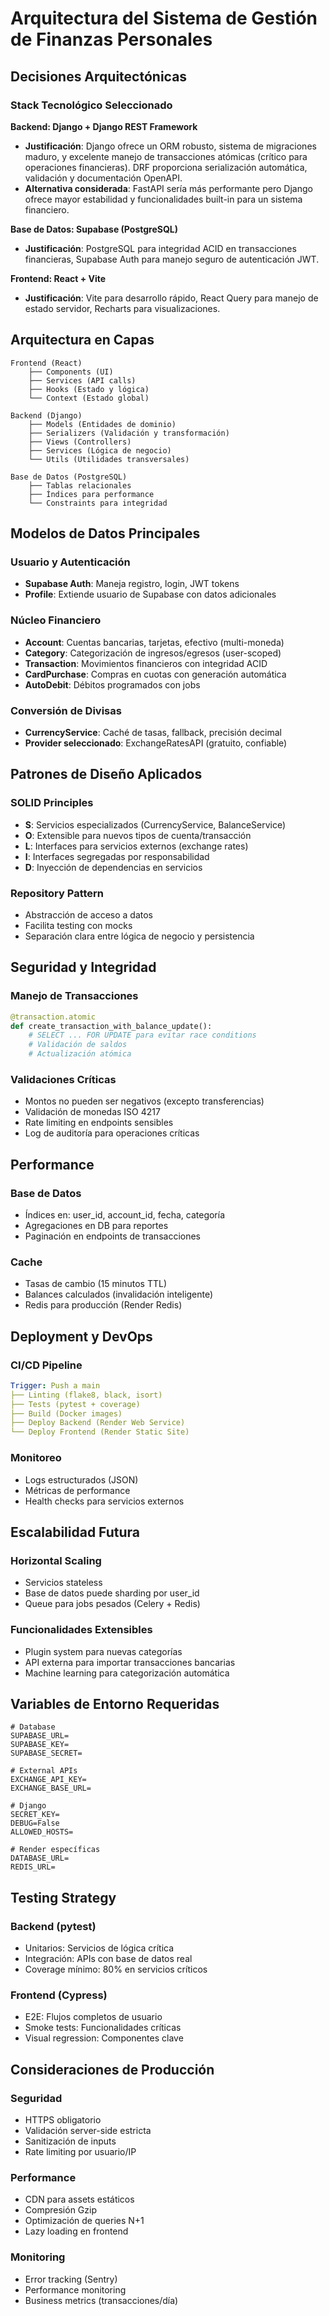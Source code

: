# Arquitectura del Sistema de Gestión de Finanzas Personales

## Decisiones Arquitectónicas

### Stack Tecnológico Seleccionado

**Backend: Django + Django REST Framework**
- **Justificación**: Django ofrece un ORM robusto, sistema de migraciones maduro, y excelente manejo de transacciones atómicas (crítico para operaciones financieras). DRF proporciona serialización automática, validación y documentación OpenAPI.
- **Alternativa considerada**: FastAPI sería más performante pero Django ofrece mayor estabilidad y funcionalidades built-in para un sistema financiero.

**Base de Datos: Supabase (PostgreSQL)**
- **Justificación**: PostgreSQL para integridad ACID en transacciones financieras, Supabase Auth para manejo seguro de autenticación JWT.

**Frontend: React + Vite**
- **Justificación**: Vite para desarrollo rápido, React Query para manejo de estado servidor, Recharts para visualizaciones.

## Arquitectura en Capas

```
Frontend (React)
    ├── Components (UI)
    ├── Services (API calls)
    ├── Hooks (Estado y lógica)
    └── Context (Estado global)

Backend (Django)
    ├── Models (Entidades de dominio)
    ├── Serializers (Validación y transformación)
    ├── Views (Controllers)
    ├── Services (Lógica de negocio)
    └── Utils (Utilidades transversales)

Base de Datos (PostgreSQL)
    ├── Tablas relacionales
    ├── Índices para performance
    └── Constraints para integridad
```

## Modelos de Datos Principales

### Usuario y Autenticación
- **Supabase Auth**: Maneja registro, login, JWT tokens
- **Profile**: Extiende usuario de Supabase con datos adicionales

### Núcleo Financiero
- **Account**: Cuentas bancarias, tarjetas, efectivo (multi-moneda)
- **Category**: Categorización de ingresos/egresos (user-scoped)
- **Transaction**: Movimientos financieros con integridad ACID
- **CardPurchase**: Compras en cuotas con generación automática
- **AutoDebit**: Débitos programados con jobs

### Conversión de Divisas
- **CurrencyService**: Caché de tasas, fallback, precisión decimal
- **Provider seleccionado**: ExchangeRatesAPI (gratuito, confiable)

## Patrones de Diseño Aplicados

### SOLID Principles
- **S**: Servicios especializados (CurrencyService, BalanceService)
- **O**: Extensible para nuevos tipos de cuenta/transacción
- **L**: Interfaces para servicios externos (exchange rates)
- **I**: Interfaces segregadas por responsabilidad
- **D**: Inyección de dependencias en servicios

### Repository Pattern
- Abstracción de acceso a datos
- Facilita testing con mocks
- Separación clara entre lógica de negocio y persistencia

## Seguridad y Integridad

### Manejo de Transacciones
```python
@transaction.atomic
def create_transaction_with_balance_update():
    # SELECT ... FOR UPDATE para evitar race conditions
    # Validación de saldos
    # Actualización atómica
```

### Validaciones Críticas
- Montos no pueden ser negativos (excepto transferencias)
- Validación de monedas ISO 4217
- Rate limiting en endpoints sensibles
- Log de auditoría para operaciones críticas

## Performance

### Base de Datos
- Índices en: user_id, account_id, fecha, categoría
- Agregaciones en DB para reportes
- Paginación en endpoints de transacciones

### Cache
- Tasas de cambio (15 minutos TTL)
- Balances calculados (invalidación inteligente)
- Redis para producción (Render Redis)

## Deployment y DevOps

### CI/CD Pipeline
```yaml
Trigger: Push a main
├── Linting (flake8, black, isort)
├── Tests (pytest + coverage)
├── Build (Docker images)
├── Deploy Backend (Render Web Service)
└── Deploy Frontend (Render Static Site)
```

### Monitoreo
- Logs estructurados (JSON)
- Métricas de performance
- Health checks para servicios externos

## Escalabilidad Futura

### Horizontal Scaling
- Servicios stateless
- Base de datos puede sharding por user_id
- Queue para jobs pesados (Celery + Redis)

### Funcionalidades Extensibles
- Plugin system para nuevas categorías
- API externa para importar transacciones bancarias
- Machine learning para categorización automática

## Variables de Entorno Requeridas

```env
# Database
SUPABASE_URL=
SUPABASE_KEY=
SUPABASE_SECRET=

# External APIs  
EXCHANGE_API_KEY=
EXCHANGE_BASE_URL=

# Django
SECRET_KEY=
DEBUG=False
ALLOWED_HOSTS=

# Render específicas
DATABASE_URL=
REDIS_URL=
```

## Testing Strategy

### Backend (pytest)
- Unitarios: Servicios de lógica crítica
- Integración: APIs con base de datos real
- Coverage mínimo: 80% en servicios críticos

### Frontend (Cypress)
- E2E: Flujos completos de usuario
- Smoke tests: Funcionalidades críticas
- Visual regression: Componentes clave

## Consideraciones de Producción

### Seguridad
- HTTPS obligatorio
- Validación server-side estricta
- Sanitización de inputs
- Rate limiting por usuario/IP

### Performance
- CDN para assets estáticos
- Compresión Gzip
- Optimización de queries N+1
- Lazy loading en frontend

### Monitoring
- Error tracking (Sentry)
- Performance monitoring
- Business metrics (transacciones/día)